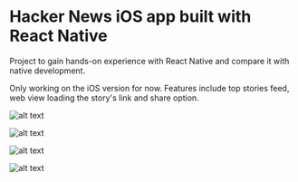 # Hacker News iOS app built with React Native
Project to gain hands-on experience with React Native and compare it with native development.

Only working on the iOS version for now.
Features include top stories feed, web view loading the story's link and share option.

![alt text](http://i.imgur.com/t1Yhyfj.png?1)

![alt text](http://i.imgur.com/QMJ7Kad.png?1)

![alt text](http://i.imgur.com/4OUFK4o.png?1)

![alt text](http://i.imgur.com/gF6l71F.png?2)
